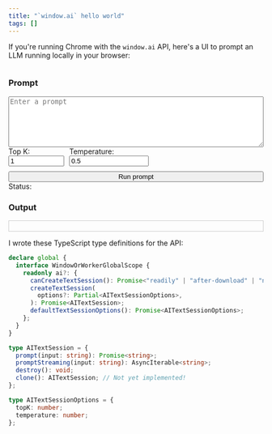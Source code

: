 ```yaml
---
title: "`window.ai` hello world"
tags: []
---
```


If you're running Chrome with the `window.ai` API,
here's a UI to prompt an LLM running locally in your browser:

<div>
  <div style="display: flex; flex-direction: column">
    <h3>Prompt</h3>
    <textarea id="prompt" placeholder="Enter a prompt" style="width: 100%; height: 100px;"></textarea>
    <div style="display: flex; flex-direction: row; gap: 10px;">
      <label>
        Top K:
        <input type="number" id="topK" value="1" min="1" max="100" step="1" style="width: 100%; margin-bottom: 10px;">
      </label>
      <label>
        Temperature:
        <input type="number" id="temperature" value="0.5" min="0" max="5" step="0.1" style="width: 100%; margin-bottom: 10px;">
      </label>
    </div>
    <button id="run" style="display: block;">Run prompt</button>
  </div>
  <div>
    <div>
      Status: <span id="status"></span>
    </div>
    <h3>Output</h3>
    <div id="output" style="border: 1px solid #ccc; padding: 10px; font-family: monospace;"></div>
  </div>
</div>

<script type="module" src="./script.js"></script>

I wrote these TypeScript type definitions for the API:

```ts
declare global {
  interface WindowOrWorkerGlobalScope {
    readonly ai?: {
      canCreateTextSession(): Promise<"readily" | "after-download" | "no">;
      createTextSession(
        options?: Partial<AITextSessionOptions>,
      ): Promise<AITextSession>;
      defaultTextSessionOptions(): Promise<AITextSessionOptions>;
    };
  }
}

type AITextSession = {
  prompt(input: string): Promise<string>;
  promptStreaming(input: string): AsyncIterable<string>;
  destroy(): void;
  clone(): AITextSession; // Not yet implemented!
};

type AITextSessionOptions = {
  topK: number;
  temperature: number;
};
```
